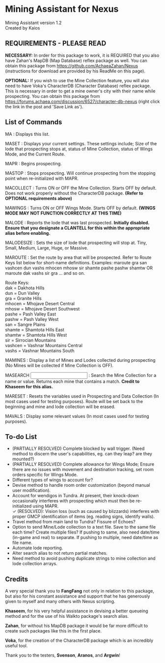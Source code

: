 # Mining Assistant for Nexus

Mining Assistant version 1.2<br/>
Created by Kaios


REQUIREMENTS - PLEASE READ
--------------------------
**NECESSARY:** In order for this package to work, it is REQUIRED that you also have Zahan's MapDB (Map Database) reflex package as well. You can obtain this package from https://github.com/AchaeaZahan/Nexus (instructions for download are provided by his ReadMe on this page).

**OPTIONAL:** If you wish to use the Mine Collection feature, you will also need to have Voka's CharacterDB (Character Database) reflex package. This is necessary in order to get a mine owner's city with their name while prospecting. You can obtain this package from https://forums.achaea.com/discussion/6527/character-db-nexus (right click the link in the post and 'Save Link as').


List of Commands
----------------
MA : Displays this list.

MASET : Displays your current settings. These settings include; Size of the lode that prospecting stops at, status of Mine Collection, status of Wings Mode, and the Current Route.

MAPR : Begins prospecting.

MASTOP : Stops prospecting. Will continue prospecting from the stopping point when re-initialized with MAPR.

MACOLLECT : Turns ON or OFF the Mine Collection. Starts OFF by default. Does not work properly without the CharacterDB package. **(Refer to OPTIONAL requirements above)**

MAWINGS : Turns ON or OFF Wings Mode. Starts OFF by default. **(WINGS MODE MAY NOT FUNCTION CORRECTLY AT THIS TIME)**

MALODE : Reports the lode that was last prospected. **Initially disabled. Ensure that you designate a CLANTELL for this within the appropriate alias before enabling.**

MALODESIZE <size> : Sets the size of lode that prospecting will stop at. Tiny, Small, Medium, Large, Huge, or Massive.

MAROUTE <route> : Set the route by area that will be prospected. Refer to Route Keys list below for short-name definitions.
Examples: maroute gra san vashcen dun vashs mhocen mhosw sir shamte pashe pashw shamtw OR maroute dak vashs sir gra ... and so on.

Route Keys:<br/>
dak = Dakhota Hills<br/>
dun = Dun Valley<br/>
gra = Granite Hills<br/>
mhocen = Mhojave Desert Central<br/>
mhosw = Mhojave Desert Southwest<br/>
pashe = Pash Valley East<br/>
pashw = Pash Valley West<br/>
san = Sangre Plains<br/>
shamte = Shamtota Hills East<br/>
shamtw = Shamtota Hills West<br/>
sir = Sirrocian Mountains<br/>
vashcen = Vashnar Mountains Central<br/>
vashs = Vashnar Mountains South<br/>

MAMINES : Display a list of Mines and Lodes collected during prospecting (No Mines will be collected if Mine Collection is OFF).

MASEARCH <input> : Search the Mine Collection for a name or value. Returns each mine that contains a match. **Credit to Khaseem for this alias.**

MARESET : Resets the variables used in Prospecting and Data Collection (In most cases used for testing purposes). Route will be set back to the beginning and mine and lode collection will be erased.

MAVALS : Display some relevant values (In most cases used for testing purposes).


To-do List
----------
- (PARTIALLY RESOLVED) Complete blocked by wall trigger. (Need method to discern the user's capabilities, eg. can they leap? are they mounted?)
- (PARTIALLY RESOLVED) Complete allowance for Wings Mode; Ensure there are no issues with movement and destination tracking, set room orders specific for Wings Mode.
- Different types of wings to account for?
- Devise method to handle room order customization (beyond manual user modification).
- Account for wendigos in Tundra. At present, their knock-down occasionally interferes with prospecting which must then be re-initialized using MAPR.<br/>
✓  (RESOLVED): Vision loss (such as caused by blizzards) interferes with proper GMCP identification of items (eg. reading signs, identify walls).<br/>
- Travel method from main land to Tundra? Fissure of Echoes?
- Option to send Mine/Lode collection to a text file. Save to the same file each time? Create multiple files? If pushing to same, also need date/time (in-game and real) to separate. If pushing to multiple, need date/time as file name.
- Automate lode reporting.
- Alter search alias to not return partial matches.
- Need method to avoid pushing duplicate strings to mine collection and lode collection arrays.


Credits
-------
A very special thank you to **FangFang** not only in relation to this package, but also for his constant assistance and support that he has generously given to myself and many others with Nexus scripting.

**Khaseem**, for his very helpful assistance in devising a better queueing method and for the use of his Walkto package's search alias.

**Zahan**, for without his MapDB package it would be far more difficult to create such packages like this in the first place.

**Voka**, for the creation of the CharacterDB package which is an incredibly useful tool.

Thank you to the testers, **Svenson**, **Aranos**, and **Argwin**!
